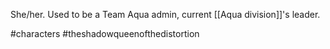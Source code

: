 She/her. Used to be a Team Aqua admin, current [[Aqua division]]'s leader.

#characters #theshadowqueenofthedistortion 
